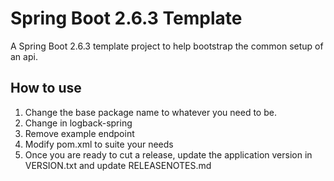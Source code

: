 # Spring Boot 2.6.3 Template
A Spring Boot 2.6.3 template project to help bootstrap the common setup of an api.

## How to use
1. Change the base package name to whatever you need to be. 
2. Change <contextName/> in logback-spring
3. Remove example endpoint
4. Modify pom.xml to suite your needs
5. Once you are ready to cut a release, update the application version in VERSION.txt and update RELEASENOTES.md

